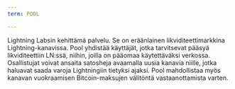 ```yaml
---
term: POOL

---
```

Lightning Labsin kehittämä palvelu. Se on eräänlainen likviditeettimarkkina Lightning-kanavissa. Pool yhdistää käyttäjät, jotka tarvitsevat pääsyä likviditeettiin LN:ssä, niihin, joilla on pääomaa käytettäväksi verkossa. Osallistujat voivat ansaita satosheja avaamalla uusia kanavia niille, jotka haluavat saada varoja Lightningiin tietyksi ajaksi. Pool mahdollistaa myös kanavan vuokraamisen Bitcoin-maksujen välitöntä vastaanottamista varten.